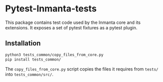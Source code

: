 # Pytest-Inmanta-tests

This package contains test code used by the Inmanta core and its extensions. It exposes a set of pytest fixtures as a pytest 
plugin.

## Installation

```bash
python3 tests_common/copy_files_from_core.py
pip install tests_common/
```


The `copy_files_from_core.py` script copies the files it requires from `tests/` into `tests_common/src/`. 